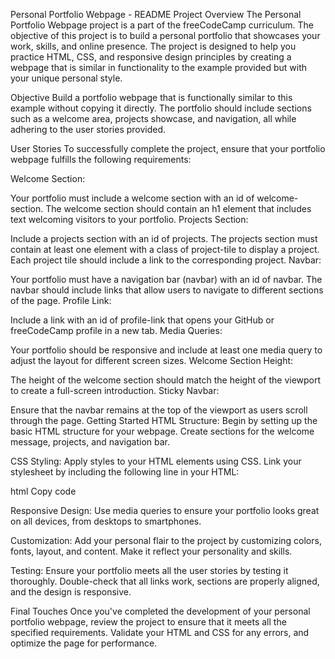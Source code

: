 Personal Portfolio Webpage - README
Project Overview
The Personal Portfolio Webpage project is a part of the freeCodeCamp curriculum. The objective of this project is to build a personal portfolio that showcases your work, skills, and online presence. The project is designed to help you practice HTML, CSS, and responsive design principles by creating a webpage that is similar in functionality to the example provided but with your unique personal style.

Objective
Build a portfolio webpage that is functionally similar to this example without copying it directly. The portfolio should include sections such as a welcome area, projects showcase, and navigation, all while adhering to the user stories provided.

User Stories
To successfully complete the project, ensure that your portfolio webpage fulfills the following requirements:

Welcome Section:

Your portfolio must include a welcome section with an id of welcome-section.
The welcome section should contain an h1 element that includes text welcoming visitors to your portfolio.
Projects Section:

Include a projects section with an id of projects.
The projects section must contain at least one element with a class of project-tile to display a project.
Each project tile should include a link to the corresponding project.
Navbar:

Your portfolio must have a navigation bar (navbar) with an id of navbar.
The navbar should include links that allow users to navigate to different sections of the page.
Profile Link:

Include a link with an id of profile-link that opens your GitHub or freeCodeCamp profile in a new tab.
Media Queries:

Your portfolio should be responsive and include at least one media query to adjust the layout for different screen sizes.
Welcome Section Height:

The height of the welcome section should match the height of the viewport to create a full-screen introduction.
Sticky Navbar:

Ensure that the navbar remains at the top of the viewport as users scroll through the page.
Getting Started
HTML Structure: Begin by setting up the basic HTML structure for your webpage. Create sections for the welcome message, projects, and navigation bar.

CSS Styling: Apply styles to your HTML elements using CSS. Link your stylesheet by including the following line in your HTML:

html
Copy code
<link rel="stylesheet" href="styles.css">
Responsive Design: Use media queries to ensure your portfolio looks great on all devices, from desktops to smartphones.

Customization: Add your personal flair to the project by customizing colors, fonts, layout, and content. Make it reflect your personality and skills.

Testing: Ensure your portfolio meets all the user stories by testing it thoroughly. Double-check that all links work, sections are properly aligned, and the design is responsive.

Final Touches
Once you've completed the development of your personal portfolio webpage, review the project to ensure that it meets all the specified requirements. Validate your HTML and CSS for any errors, and optimize the page for performance.

